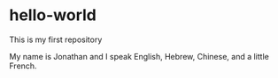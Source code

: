 # hello-world
This is my first repository

My name is Jonathan and I speak English, Hebrew, Chinese, and a little French. 
